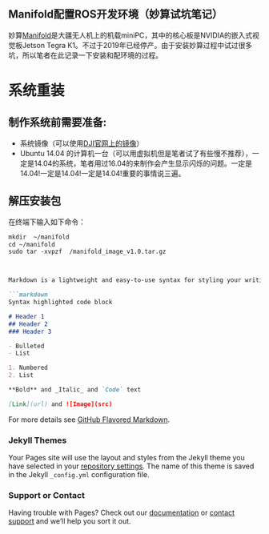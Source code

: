 ## Manifold配置ROS开发环境（妙算试坑笔记）

妙算[Manifold](https://www.dji.com/cn/manifold)是大疆无人机上的机载miniPC，其中的核心板是NVIDIA的嵌入式视觉板Jetson Tegra K1。不过于2019年已经停产。由于安装妙算过程中试过很多坑，所以笔者在此记录一下安装和配环境的过程。



# 系统重装
## 制作系统前需要准备:

- 系统镜像（可以使用[DJI官网上的镜像](https://dl.djicdn.com/downloads/manifold/manifold_image_v1.0.tar.gz)）
- Ubuntu 14.04 的计算机一台（可以用虚拟机但是笔者试了有些慢不推荐），一定是14.04的系统，笔者用过16.04的来制作会产生显示闪烁的问题。一定是14.04!一定是14.04!一定是14.04!重要的事情说三遍。

## 解压安装包 
 在终端下输入如下命令：

```markdown
mkdir  ~/manifold
cd ~/manifold
sudo tar -xvpzf  /manifold_image_v1.0.tar.gz



Markdown is a lightweight and easy-to-use syntax for styling your writing. It includes conventions for

```markdown
Syntax highlighted code block

# Header 1
## Header 2
### Header 3

- Bulleted
- List

1. Numbered
2. List

**Bold** and _Italic_ and `Code` text

[Link](url) and ![Image](src)
```

For more details see [GitHub Flavored Markdown](https://guides.github.com/features/mastering-markdown/).

### Jekyll Themes

Your Pages site will use the layout and styles from the Jekyll theme you have selected in your [repository settings](https://github.com/SkyEagle8352/Manifold_ROS_Setup.github.io/settings). The name of this theme is saved in the Jekyll `_config.yml` configuration file.

### Support or Contact

Having trouble with Pages? Check out our [documentation](https://help.github.com/categories/github-pages-basics/) or [contact support](https://github.com/contact) and we’ll help you sort it out.
